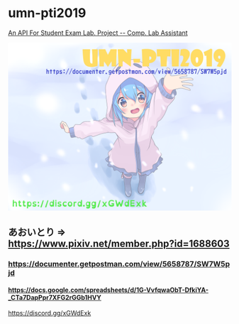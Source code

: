 # umn-pti2019
[An API For Student Exam Lab. Project -- Comp. Lab Assistant](./ModulPerpisahanPTI-Bias.pdf)

<a href="https://www.pixiv.net/member.php?id=1688603">
  <img src="./Information.png" alt="あおいとり => https://www.pixiv.net/member.php?id=1688603" />
</a>

## あおいとり => https://www.pixiv.net/member.php?id=1688603

### https://documenter.getpostman.com/view/5658787/SW7W5pjd

#### https://docs.google.com/spreadsheets/d/1G-VvfqwaObT-DfkiYA-_CTa7DapPpr7XFG2rGGb1HVY

https://discord.gg/xGWdExk
